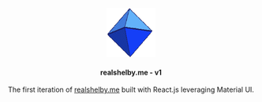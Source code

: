 <p align="center">
  <img src="public/favicon.ico" width="100px" height="100px" />
</p>
<h4 align="center">
  realshelby.me - v1
</h4>
<p align="center">
  The first iteration of <a href="realshelby.me" target="_blank">realshelby.me</a>
  built with React.js leveraging Material UI.
</p>
